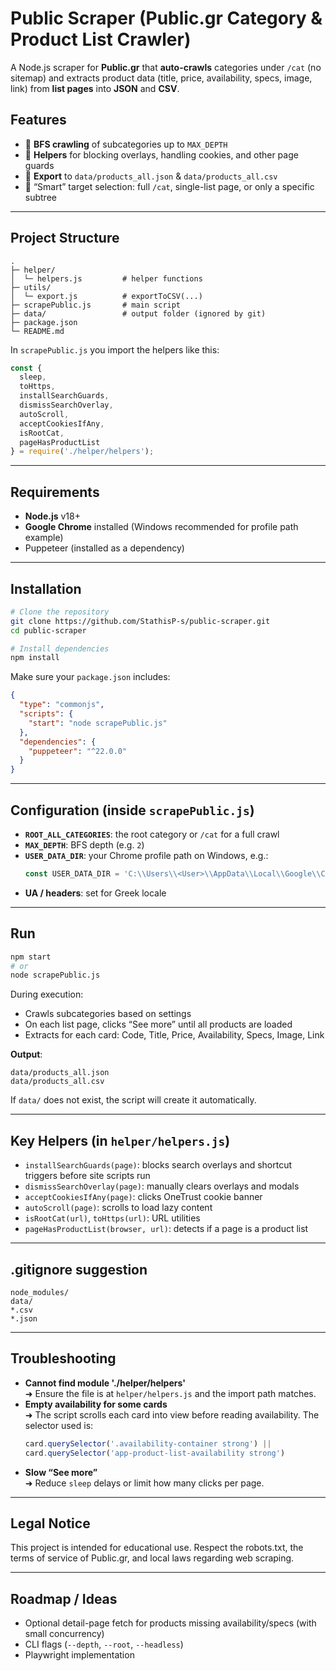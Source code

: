 # Public Scraper (Public.gr Category & Product List Crawler)

A Node.js scraper for **Public.gr** that **auto-crawls** categories under `/cat` (no sitemap) and extracts product data (title, price, availability, specs, image, link) from **list pages** into **JSON** and **CSV**.

## Features
- 🧭 **BFS crawling** of subcategories up to `MAX_DEPTH`
- 🧰 **Helpers** for blocking overlays, handling cookies, and other page guards
- 🧾 **Export** to `data/products_all.json` & `data/products_all.csv`
- 🧠 “Smart” target selection: full `/cat`, single-list page, or only a specific subtree

---

## Project Structure

```
.
├─ helper/
│  └─ helpers.js         # helper functions
├─ utils/
│  └─ export.js          # exportToCSV(...)
├─ scrapePublic.js       # main script
├─ data/                 # output folder (ignored by git)
├─ package.json
└─ README.md
```

In `scrapePublic.js` you import the helpers like this:
```js
const {
  sleep,
  toHttps,
  installSearchGuards,
  dismissSearchOverlay,
  autoScroll,
  acceptCookiesIfAny,
  isRootCat,
  pageHasProductList
} = require('./helper/helpers');
```

---

## Requirements
- **Node.js** v18+
- **Google Chrome** installed (Windows recommended for profile path example)
- Puppeteer (installed as a dependency)

---

## Installation

```bash
# Clone the repository
git clone https://github.com/StathisP-s/public-scraper.git
cd public-scraper

# Install dependencies
npm install
```

Make sure your `package.json` includes:
```json
{
  "type": "commonjs",
  "scripts": {
    "start": "node scrapePublic.js"
  },
  "dependencies": {
    "puppeteer": "^22.0.0"
  }
}
```

---

## Configuration (inside `scrapePublic.js`)
- **`ROOT_ALL_CATEGORIES`**: the root category or `/cat` for a full crawl  
- **`MAX_DEPTH`**: BFS depth (e.g. `2`)  
- **`USER_DATA_DIR`**: your Chrome profile path on Windows, e.g.:
  ```js
  const USER_DATA_DIR = 'C:\\Users\\<User>\\AppData\\Local\\Google\\Chrome\\User Data\\Default';
  ```
- **UA / headers**: set for Greek locale

---

## Run

```bash
npm start
# or
node scrapePublic.js
```

During execution:
- Crawls subcategories based on settings
- On each list page, clicks “See more” until all products are loaded
- Extracts for each card: Code, Title, Price, Availability, Specs, Image, Link

**Output**:
```
data/products_all.json
data/products_all.csv
```
If `data/` does not exist, the script will create it automatically.

---

## Key Helpers (in `helper/helpers.js`)
- `installSearchGuards(page)`: blocks search overlays and shortcut triggers before site scripts run
- `dismissSearchOverlay(page)`: manually clears overlays and modals
- `acceptCookiesIfAny(page)`: clicks OneTrust cookie banner
- `autoScroll(page)`: scrolls to load lazy content
- `isRootCat(url)`, `toHttps(url)`: URL utilities
- `pageHasProductList(browser, url)`: detects if a page is a product list

---

## .gitignore suggestion

```
node_modules/
data/
*.csv
*.json
```

---

## Troubleshooting
- **Cannot find module './helper/helpers'**  
  ➜ Ensure the file is at `helper/helpers.js` and the import path matches.
- **Empty availability for some cards**  
  ➜ The script scrolls each card into view before reading availability. The selector used is:
  ```js
  card.querySelector('.availability-container strong') ||
  card.querySelector('app-product-list-availability strong')
  ```
- **Slow “See more”**  
  ➜ Reduce `sleep` delays or limit how many clicks per page.

---

## Legal Notice
This project is intended for educational use. Respect the robots.txt, the terms of service of Public.gr, and local laws regarding web scraping.

---

## Roadmap / Ideas
- Optional detail-page fetch for products missing availability/specs (with small concurrency)
- CLI flags (`--depth`, `--root`, `--headless`)
- Playwright implementation
